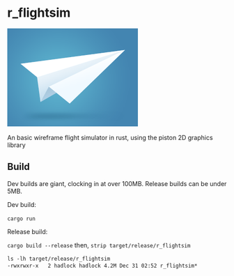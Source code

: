 # r_flightsim

![r_flightsim logo](https://github.com/hadlock/r_flightsim/blob/master/static/r_flightsim_logo_sm.png)

An basic wireframe flight simulator in rust, using the piston 2D graphics library

## Build

Dev builds are giant, clocking in at over 100MB. Release builds can be under 5MB.

Dev build:

`cargo run`

Release build:

`cargo build --release`
then, `strip target/release/r_flightsim`

```shell
ls -lh target/release/r_flightsim
-rwxrwxr-x   2 hadlock hadlock 4.2M Dec 31 02:52 r_flightsim*
```